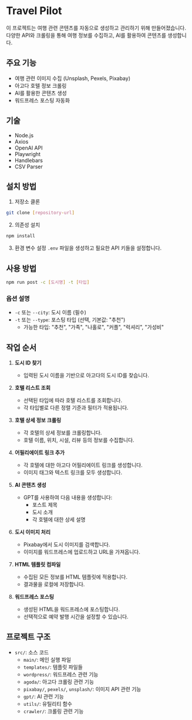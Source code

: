 # Travel Pilot

이 프로젝트는 여행 관련 콘텐츠를 자동으로 생성하고 관리하기 위해 만들어졌습니다. 다양한 API와 크롤링을 통해 여행 정보를 수집하고, AI를 활용하여 콘텐츠를 생성합니다.

## 주요 기능

- 여행 관련 이미지 수집 (Unsplash, Pexels, Pixabay)
- 아고다 호텔 정보 크롤링
- AI를 활용한 콘텐츠 생성
- 워드프레스 포스팅 자동화

## 기술

- Node.js
- Axios
- OpenAI API
- Playwright
- Handlebars
- CSV Parser

## 설치 방법

1. 저장소 클론

```bash
git clone [repository-url]
```

2. 의존성 설치

```bash
npm install
```

3. 환경 변수 설정
   `.env` 파일을 생성하고 필요한 API 키들을 설정합니다.

## 사용 방법

```bash
npm run post -c [도시명] -t [타입]
```

### 옵션 설명

- `-c` 또는 `--city`: 도시 이름 (필수)
- `-t` 또는 `--type`: 포스팅 타입 (선택, 기본값: "추천")
  - 가능한 타입: "추천", "가족", "나홀로", "커플", "럭셔리", "가성비"

## 작업 순서

1. **도시 ID 찾기**

   - 입력된 도시 이름을 기반으로 아고다의 도시 ID를 찾습니다.

2. **호텔 리스트 조회**

   - 선택된 타입에 따라 호텔 리스트를 조회합니다.
   - 각 타입별로 다른 정렬 기준과 필터가 적용됩니다.

3. **호텔 상세 정보 크롤링**

   - 각 호텔의 상세 정보를 크롤링합니다.
   - 호텔 이름, 위치, 시설, 리뷰 등의 정보를 수집합니다.

4. **어필리에이트 링크 추가**

   - 각 호텔에 대한 아고다 어필리에이트 링크를 생성합니다.
   - 이미지 태그와 텍스트 링크를 모두 생성합니다.

5. **AI 콘텐츠 생성**

   - GPT를 사용하여 다음 내용을 생성합니다:
     - 포스트 제목
     - 도시 소개
     - 각 호텔에 대한 상세 설명

6. **도시 이미지 처리**

   - Pixabay에서 도시 이미지를 검색합니다.
   - 이미지를 워드프레스에 업로드하고 URL을 가져옵니다.

7. **HTML 템플릿 컴파일**

   - 수집된 모든 정보를 HTML 템플릿에 적용합니다.
   - 결과물을 로컬에 저장합니다.

8. **워드프레스 포스팅**
   - 생성된 HTML을 워드프레스에 포스팅합니다.
   - 선택적으로 예약 발행 시간을 설정할 수 있습니다.

## 프로젝트 구조

- `src/`: 소스 코드
  - `main/`: 메인 실행 파일
  - `templates/`: 템플릿 파일들
  - `wordpress/`: 워드프레스 관련 기능
  - `agoda/`: 아고다 크롤링 관련 기능
  - `pixabay/`, `pexels/`, `unsplash/`: 이미지 API 관련 기능
  - `gpt/`: AI 관련 기능
  - `utils/`: 유틸리티 함수
  - `crawler/`: 크롤링 관련 기능
